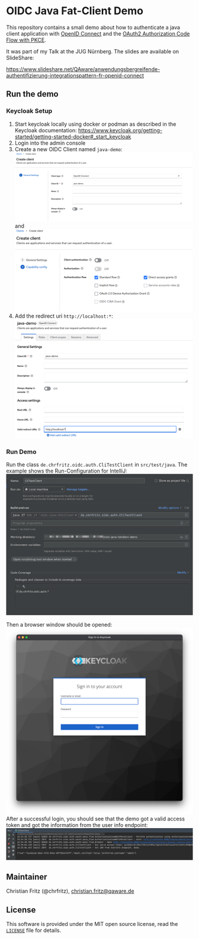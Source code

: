 # OIDC Java Fat-Client Demo

This repository contains a small demo about how to authenticate a java client application
with [OpenID Connect](https://openid.net/connect/) and
the [OAuth2 Authorization Code Flow with PKCE](https://www.rfc-editor.org/rfc/rfc7636).

It was part of my Talk at the JUG Nürnberg. The slides are available on SlideShare: 

<https://www.slideshare.net/QAware/anwendungsbergreifende-authentifizierung-integrationspattern-fr-openid-connect>

## Run the demo

### Keycloak Setup

1. Start keycloak locally using docker or podman as described in the Keycloak
   documentation: <https://www.keycloak.org/getting-started/getting-started-docker#_start_keycloak>
2. Login into the admin console
3. Create a new OIDC Client named `java-demo`:
   ![create client](docs/images/create-client-step1.png)
   and
   ![create client step 2](docs/images/create-client-step2.png)
4. Add the redirect uri `http://localhost:*`:  
   ![Add redirect uri](docs/images/set-redirect-url.png)

### Run Demo

Run the class `de.chrfritz.oidc.auth.CliTestClient` in `src/test/java`. The example shows the
Run-Configuration for IntelliJ:
![IntelliJ Run Config](docs/images/intellij-runconfig.png)

Then a browser window should be opened:
![Login-Screen](docs/images/login-screen.png)
After a successful login, you should see that the demo got a valid access token and got the
information from the user info endpoint:
![Logs](docs/images/logs.png)

## Maintainer

Christian Fritz (@chrfritz), <christian.fritz@qaware.de>

## License

This software is provided under the MIT open source license, read the [`LICENSE`](LICENSE)
file for details.
